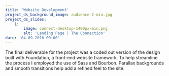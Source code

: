 ```yaml
---
title: 'Website Development'
project_ds_background_image: audience-2-min.jpg
project_ds_slides:
    1:
        image: connect-desktop-1400px-min.png
        alt: 'Landing Page | The Connection'
date: '04-09-2016 00:00'
---
```


The final deliverable for the project was a coded out version of the design built with Foundation, a front-end website framework. To help streamline the process I employed the use of Sass and Bourbon. Parallax backgrounds and smooth transitions help add a refined feel to the site.